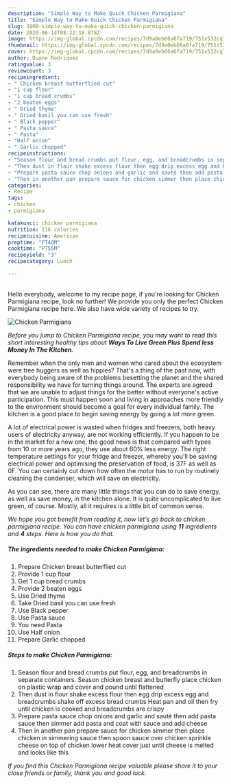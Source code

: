 ```yaml
---
description: "Simple Way to Make Quick Chicken Parmigiana"
title: "Simple Way to Make Quick Chicken Parmigiana"
slug: 3900-simple-way-to-make-quick-chicken-parmigiana
date: 2020-06-14T08:22:18.878Z
image: https://img-global.cpcdn.com/recipes/7d9a0eb66a6fa719/751x532cq70/chicken-parmigiana-recipe-main-photo.jpg
thumbnail: https://img-global.cpcdn.com/recipes/7d9a0eb66a6fa719/751x532cq70/chicken-parmigiana-recipe-main-photo.jpg
cover: https://img-global.cpcdn.com/recipes/7d9a0eb66a6fa719/751x532cq70/chicken-parmigiana-recipe-main-photo.jpg
author: Duane Rodriquez
ratingvalue: 3
reviewcount: 3
recipeingredient:
- " Chicken breast butterflied cut"
- "1 cup flour"
- "1 cup bread crumbs"
- "2 beaten eggs"
- " Dried thyme"
- " Dried basil you can use fresh"
- " Black pepper"
- " Pasta sauce"
- " Pasta"
- "Half onion"
- " Garlic chopped"
recipeinstructions:
- "Season flour and bread crumbs put flour, egg, and breadcrumbs in separate containers. Season chicken breast and butterfly place chicken on plastic wrap and cover and pound until flattened"
- "Then dust in flour shake excess flour then egg drip excess egg and breadcrumbs shake off excess bread crumbs Heat pan and oil then fry until chicken is cooked and breadcrumbs are crispy"
- "Prepare pasta sauce chop onions and garlic and sauté then add pasta sauce then simmer add pasta and coat with sauce and add cheese"
- "Then in another pan prepare sauce for chicken simmer then place chicken in simmering sauce then spoon sauce over chicken sprinkle cheese on top of chicken lower heat cover just until cheese is melted and looks like this"
categories:
- Recipe
tags:
- chicken
- parmigiana

katakunci: chicken parmigiana 
nutrition: 116 calories
recipecuisine: American
preptime: "PT40M"
cooktime: "PT55M"
recipeyield: "3"
recipecategory: Lunch

---
```

<br>
Hello everybody, welcome to my recipe page, if you're looking for Chicken Parmigiana recipe, look no further! We provide you only the perfect Chicken Parmigiana recipe here. We also have wide variety of recipes to try.
<br>


![Chicken Parmigiana](https://img-global.cpcdn.com/recipes/7d9a0eb66a6fa719/751x532cq70/chicken-parmigiana-recipe-main-photo.jpg)

<i>Before you jump to Chicken Parmigiana recipe, you may want to read this short interesting healthy tips about 
<strong>Ways To Live Green Plus Spend less Money In The Kitchen</strong>.</i>
</br>

Remember when the only men and women who cared about the ecosystem were tree huggers as well as hippies? That's a thing of the past now, with everybody being aware of the problems besetting the planet and the shared responsibility we have for turning things around. The experts are agreed that we are unable to adjust things for the better without everyone's active participation. This must happen soon and living in approaches more friendly to the environment should become a goal for every individual family. The kitchen is a good place to begin saving energy by going a lot more green.

A lot of electrical power is wasted when fridges and freezers, both heavy users of electricity anyway, are not working efficiently. If you happen to be in the market for a new one, the good news is that compared with types from 10 or more years ago, they use about 60% less energy. The right temperature settings for your fridge and freezer, whereby you'll be saving electrical power and optimising the preservation of food, is 37F as well as 0F. You can certainly cut down how often the motor has to run by routinely cleaning the condenser, which will save on electricity.

As you can see, there are many little things that you can do to save energy, as well as save money, in the kitchen alone. It is quite uncomplicated to live green, of course. Mostly, all it requires is a little bit of common sense.


<i>We hope you got benefit from reading it, now let's go back to chicken parmigiana recipe. You can have chicken parmigiana using <strong>11</strong> ingredients and <strong>4</strong> steps. Here is how you do that.
</i>

##### The ingredients needed to make Chicken Parmigiana:

1. Prepare  Chicken breast butterflied cut
1. Provide 1 cup flour
1. Get 1 cup bread crumbs
1. Provide 2 beaten eggs
1. Use  Dried thyme
1. Take  Dried basil you can use fresh
1. Use  Black pepper
1. Use  Pasta sauce
1. You need  Pasta
1. Use Half onion
1. Prepare  Garlic chopped


##### Steps to make Chicken Parmigiana:

1. Season flour and bread crumbs put flour, egg, and breadcrumbs in separate containers. Season chicken breast and butterfly place chicken on plastic wrap and cover and pound until flattened
1. Then dust in flour shake excess flour then egg drip excess egg and breadcrumbs shake off excess bread crumbs Heat pan and oil then fry until chicken is cooked and breadcrumbs are crispy
1. Prepare pasta sauce chop onions and garlic and sauté then add pasta sauce then simmer add pasta and coat with sauce and add cheese
1. Then in another pan prepare sauce for chicken simmer then place chicken in simmering sauce then spoon sauce over chicken sprinkle cheese on top of chicken lower heat cover just until cheese is melted and looks like this


<i>If you find this Chicken Parmigiana recipe valuable please share it to your close friends or family, thank you and good luck.</i>
